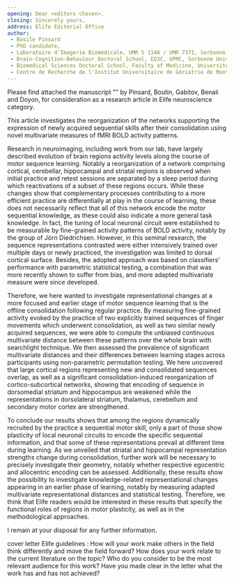 ```yaml
---
opening: Dear <editors chosen>,
closing: Sincerely yours,
address: Elife Editorial Office
author:
 - Basile Pinsard
 - PhD candidate,
 - Laboratoire d'Imagerie Biomédicale, UMR S 1146 / UMR 7371, Sorbonne Universités, UPMC, INSERM, CNRS
 - Brain-Cognition-Behaviour Doctoral School, ED3C, UPMC, Sorbonne Universités
 - Biomedical Sciences Doctoral School, Faculty of Medicine, Université de Montréal
 - Centre de Recherche de l'Institut Universitaire de Gériatrie de Montréal
---
```

 
Please find attached the manuscript "<place final title here>" by Pinsard, Boutin, Gabitov, Benali and Doyon, for consideration as a research article in Elife neuroscience category.

This article investigates the reorganization of the networks supporting the expression of newly acquired sequential skills after their consolidation using novel multivariate measures of fMRI BOLD activity patterns.

Research in neuroimaging, including work from our lab, have largely described evolution of brain regions activity levels along the course of motor sequence learning.
Notably a reorganization of a network comprising cortical, cerebellar, hippocampal and striatal regions is observed when initial practice and retest sessions are separated by a sleep period during which reactivations of a subset of these regions occurs.
While these changes show that complementary processes contributing to a more efficient practice are differentially at play in the course of learning, these does not necessarily reflect that all of this network encode the motor sequential knowledge, as these could also indicate a more general task knowledge.
In fact, the tuning of local neuronal circuit were established to be measurable by fine-grained activity patterns of BOLD activity, notably by the group of Jörn Diedrichsen.
However, in this seminal research, the sequence representations contrasted were either intensively trained over multiple days or newly practiced, the investigation was limited to dorsal cortical surface.
Besides, the adopted approach was based on classifiers' performance with parametric statistical testing, a combination that was more recently shown to suffer from bias, and more adapted multivariate measure were since developed.

Therefore, we here wanted to investigate representational changes at a more focused and earlier stage of motor sequence learning that is the offline consolidation following regular practice.
By measuring fine-grained activity evoked by the practice of two explicitly trained sequences of finger movements which underwent consolidation, as well as two similar newly acquired sequences, we were able to compute the unbiased continuous multivariate distance between these patterns over the whole brain with searchlight technique.
We then assessed the prevalence of significant multivariate distances and their differences between learning stages across participants using non-parametric permutation testing.
We here uncovered that large cortical regions representing new and consolidated sequences overlap, as well as a significant consolidation-induced reorganization of cortico-subcortical networks, showing that encoding of sequence in dorsomedial striatum and hippocampus are weakened while the representations in dorsolateral striatum, thalamus, cerebellum and secondary motor cortex are strengthened.

To conclude our results shows that among the regions dynamically recruited by the practice a sequential motor skill, only a part of those show plasticity of local neuronal circuits to encode the specific sequential information, and that some of these representations prevail at different time during learning.
As we unveiled that striatal and hippocampal representation strengths change during consolidation, further work will be necessary to precisely investigate their geometry, notably whether respective egocentric and allocentric encoding can be assessed.
Additionally, these results show the possibility to investigate knowledge-related representational changes appearing in an earlier phase of learning, notably by measuring adapted multivariate representational distances and statistical testing.
Therefore, we think that Elife readers would be interested in these results that specify the functional roles of regions in motor plasticity, as well as in the methodological approaches.

I remain at your disposal for any further information.

cover letter Elife guidelines :
How will your work make others in the field think differently and move the field forward?
How does your work relate to the current literature on the topic?
Who do you consider to be the most relevant audience for this work?
Have you made clear in the letter what the work has and has not achieved?
